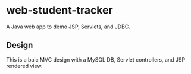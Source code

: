 # web-student-tracker

A Java web app to demo JSP, Servlets, and JDBC.

## Design

This is a baic MVC design with a MySQL DB, Servlet controllers, and JSP rendered view.
